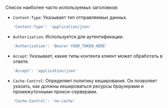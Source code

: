 Cписок наиболее часто используемых заголовков:

- `Content-Type`:
   Указывает тип отправляемых данных.
   ```javascript
   'Content-Type': 'application/json'
   ```

- `Authorization`:
   Используется для аутентификации.
   ```javascript
   'Authorization': 'Bearer YOUR_TOKEN_HERE'
   ```

-  `Accept`:
   Указывает, какие типы контента клиент может обработать в ответе.
   ```javascript
   'Accept': 'application/json'
   ```
   
-  `Cache-Control`:
   Определяет политику кеширования. Он позволяет указать, как должны кешироваться ресурсы браузерами и промежуточными прокси-серверами.
   ```javascript
   'Cache-Control': 'no-cache'
   ```
